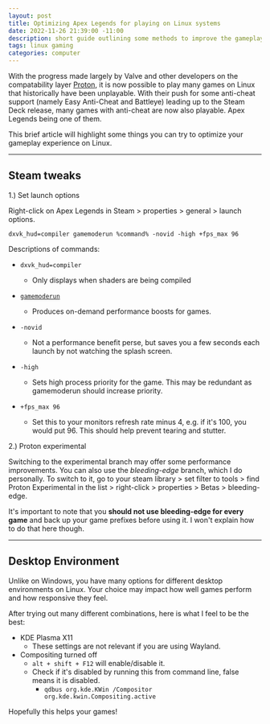 ```yaml
---
layout: post
title: Optimizing Apex Legends for playing on Linux systems
date: 2022-11-26 21:39:00 -11:00
description: short guide outlining some methods to improve the gameplay experience on Linux
tags: linux gaming
categories: computer
---
```


With the progress made largely by Valve and other developers on the compatability layer [Proton](https://github.com/ValveSoftware/Proton), it is now possible to play many games on Linux that historically have been unplayable. With their push for some anti-cheat support (namely Easy Anti-Cheat and Battleye) leading up to the Steam Deck release, many games with anti-cheat are now also playable. Apex Legends being one of them.

This brief article will highlight some things you can try to optimize your gameplay experience on Linux.

---

## Steam tweaks

1.) Set launch options

Right-click on Apex Legends in Steam > properties > general > launch options.

```
dxvk_hud=compiler gamemoderun %command% -novid -high +fps_max 96
```

Descriptions of commands:

- `dxvk_hud=compiler`
  - Only displays when shaders are being compiled
- [`gamemoderun`](https://github.com/FeralInteractive/gamemode)
  - Produces on-demand performance boosts for games.
- `-novid`
  - Not a performance benefit perse, but saves you a few seconds each launch by not watching the splash screen.
- `-high`
  - Sets high process priority for the game. This may be redundant as gamemoderun should increase priority.
- `+fps_max 96`

  - Set this to your monitors refresh rate minus 4, e.g. if it's 100, you would put 96. This should help prevent tearing and stutter.

2.) Proton experimental

Switching to the experimental branch may offer some performance improvements. You can also use the _bleeding-edge_ branch, which I do personally. To switch to it, go to your steam library > set filter to tools > find Proton Experimental in the list > right-click > properties > Betas > bleeding-edge.

It's important to note that you **should not use bleeding-edge for every game** and back up your game prefixes before using it. I won't explain how to do that here though.

---

## Desktop Environment

Unlike on Windows, you have many options for different desktop environments on Linux. Your choice may impact how well games perform and how responsive they feel.

After trying out many different combinations, here is what I feel to be the best:

- KDE Plasma X11
  - These settings are not relevant if you are using Wayland.
- Compositing turned off
  - `alt + shift + F12` will enable/disable it.
  - Check if it's disabled by running this from command line, false means it is disabled.
    - `qdbus org.kde.KWin /Compositor org.kde.kwin.Compositing.active`

Hopefully this helps your games!
